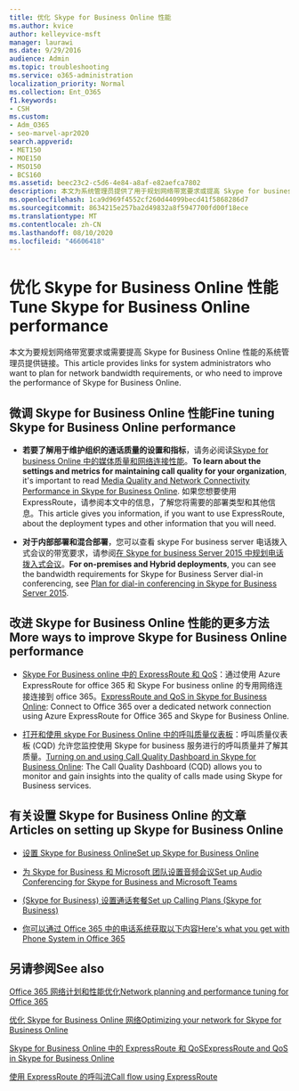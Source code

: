 ```yaml
---
title: 优化 Skype for Business Online 性能
ms.author: kvice
author: kelleyvice-msft
manager: laurawi
ms.date: 9/29/2016
audience: Admin
ms.topic: troubleshooting
ms.service: o365-administration
localization_priority: Normal
ms.collection: Ent_O365
f1.keywords:
- CSH
ms.custom:
- Adm_O365
- seo-marvel-apr2020
search.appverid:
- MET150
- MOE150
- MSO150
- BCS160
ms.assetid: beec23c2-c5d6-4e84-a8af-e82aefca7802
description: 本文为系统管理员提供了用于规划网络带宽要求或提高 Skype for business Online 性能的系统管理员的链接。
ms.openlocfilehash: 1ca9d969f4552cf260d44099becd41f5868286d7
ms.sourcegitcommit: 8634215e257ba2d49832a8f5947700fd00f18ece
ms.translationtype: MT
ms.contentlocale: zh-CN
ms.lasthandoff: 08/10/2020
ms.locfileid: "46606418"
---
```

# <a name="tune-skype-for-business-online-performance"></a><span data-ttu-id="044bf-103">优化 Skype for Business Online 性能</span><span class="sxs-lookup"><span data-stu-id="044bf-103">Tune Skype for Business Online performance</span></span>

<span data-ttu-id="044bf-104">本文为要规划网络带宽要求或需要提高 Skype for Business Online 性能的系统管理员提供链接。</span><span class="sxs-lookup"><span data-stu-id="044bf-104">This article provides links for system administrators who want to plan for network bandwidth requirements, or who need to improve the performance of Skype for Business Online.</span></span> 
  
## <a name="fine-tuning-skype-for-business-online-performance"></a><span data-ttu-id="044bf-105">微调 Skype for Business Online 性能</span><span class="sxs-lookup"><span data-stu-id="044bf-105">Fine tuning Skype for Business Online performance</span></span>

- <span data-ttu-id="044bf-106">**若要了解用于维护组织的通话质量的设置和指标**，请务必阅读[Skype for business Online 中的媒体质量和网络连接性能](https://docs.microsoft.com/skypeforbusiness/optimizing-your-network/media-quality-and-network-connectivity-performance)。</span><span class="sxs-lookup"><span data-stu-id="044bf-106">**To learn about the settings and metrics for maintaining call quality for your organization**, it's important to read [Media Quality and Network Connectivity Performance in Skype for Business Online](https://docs.microsoft.com/skypeforbusiness/optimizing-your-network/media-quality-and-network-connectivity-performance).</span></span> <span data-ttu-id="044bf-107">如果您想要使用 ExpressRoute，请参阅本文中的信息，了解您将需要的部署类型和其他信息。</span><span class="sxs-lookup"><span data-stu-id="044bf-107">This article gives you information, if you want to use ExpressRoute, about the deployment types and other information that you will need.</span></span>
    
- <span data-ttu-id="044bf-108">**对于内部部署和混合部署**，您可以查看 skype For business server 电话拨入式会议的带宽要求，请参阅[在 Skype for business Server 2015 中规划电话拨入式会议](https://docs.microsoft.com/skypeforbusiness/plan-your-deployment/conferencing/dial-in-conferencing)。</span><span class="sxs-lookup"><span data-stu-id="044bf-108">**For on-premises and Hybrid deployments**, you can see the bandwidth requirements for Skype for Business Server dial-in conferencing, see [Plan for dial-in conferencing in Skype for Business Server 2015](https://docs.microsoft.com/skypeforbusiness/plan-your-deployment/conferencing/dial-in-conferencing).</span></span>
    
## <a name="more-ways-to-improve-skype-for-business-online-performance"></a><span data-ttu-id="044bf-109">改进 Skype for Business Online 性能的更多方法</span><span class="sxs-lookup"><span data-stu-id="044bf-109">More ways to improve Skype for Business Online performance</span></span>

- <span data-ttu-id="044bf-110">[Skype For Business online 中的 ExpressRoute 和 QoS](https://docs.microsoft.com/skypeforbusiness/optimizing-your-network/expressroute-and-qos-in-skype-for-business-online)：通过使用 Azure ExpressRoute for office 365 和 Skype For business online 的专用网络连接连接到 office 365。</span><span class="sxs-lookup"><span data-stu-id="044bf-110">[ExpressRoute and QoS in Skype for Business Online](https://docs.microsoft.com/skypeforbusiness/optimizing-your-network/expressroute-and-qos-in-skype-for-business-online): Connect to Office 365 over a dedicated network connection using Azure ExpressRoute for Office 365 and Skype for Business Online.</span></span> 
    
- <span data-ttu-id="044bf-111">[打开和使用 skype For Business Online 中的呼叫质量仪表板](https://docs.microsoft.com/SkypeForBusiness/using-call-quality-in-your-organization/turning-on-and-using-call-quality-dashboard)：呼叫质量仪表板 (CQD) 允许您监控使用 Skype for business 服务进行的呼叫质量并了解其质量。</span><span class="sxs-lookup"><span data-stu-id="044bf-111">[Turning on and using Call Quality Dashboard in Skype for Business Online](https://docs.microsoft.com/SkypeForBusiness/using-call-quality-in-your-organization/turning-on-and-using-call-quality-dashboard): The Call Quality Dashboard (CQD) allows you to monitor and gain insights into the quality of calls made using Skype for Business services.</span></span> 
    
## <a name="articles-on-setting-up-skype-for-business-online"></a><span data-ttu-id="044bf-112">有关设置 Skype for Business Online 的文章</span><span class="sxs-lookup"><span data-stu-id="044bf-112">Articles on setting up Skype for Business Online</span></span>

- [<span data-ttu-id="044bf-113">设置 Skype for Business Online</span><span class="sxs-lookup"><span data-stu-id="044bf-113">Set up Skype for Business Online</span></span>](https://docs.microsoft.com/skypeforbusiness/set-up-skype-for-business-online/set-up-skype-for-business-online)
    
- [<span data-ttu-id="044bf-114">为 Skype for Business 和 Microsoft 团队设置音频会议</span><span class="sxs-lookup"><span data-stu-id="044bf-114">Set up Audio Conferencing for Skype for Business and Microsoft Teams</span></span>](https://docs.microsoft.com/skypeforbusiness/audio-conferencing-in-office-365/set-up-audio-conferencing)
    
- [<span data-ttu-id="044bf-115"> (Skype for Business) 设置通话套餐</span><span class="sxs-lookup"><span data-stu-id="044bf-115">Set up Calling Plans (Skype for Business)</span></span>](https://docs.microsoft.com/SkypeForBusiness/what-are-calling-plans-in-office-365/set-up-calling-plans)
    
- [<span data-ttu-id="044bf-116">你可以通过 Office 365 中的电话系统获取以下内容</span><span class="sxs-lookup"><span data-stu-id="044bf-116">Here's what you get with Phone System in Office 365</span></span>](https://docs.microsoft.com/skypeforbusiness/what-is-phone-system-in-office-365/here-s-what-you-get-with-phone-system)
    
## <a name="see-also"></a><span data-ttu-id="044bf-117">另请参阅</span><span class="sxs-lookup"><span data-stu-id="044bf-117">See also</span></span>

[<span data-ttu-id="044bf-118">Office 365 网络计划和性能优化</span><span class="sxs-lookup"><span data-stu-id="044bf-118">Network planning and performance tuning for Office 365</span></span>](network-planning-and-performance.md)
  
[<span data-ttu-id="044bf-119">优化 Skype for Business Online 网络</span><span class="sxs-lookup"><span data-stu-id="044bf-119">Optimizing your network for Skype for Business Online</span></span>](https://docs.microsoft.com/skypeforbusiness/optimizing-your-network/optimizing-your-network)
  
[<span data-ttu-id="044bf-120">Skype for Business Online 中的 ExpressRoute 和 QoS</span><span class="sxs-lookup"><span data-stu-id="044bf-120">ExpressRoute and QoS in Skype for Business Online</span></span>](https://docs.microsoft.com/skypeforbusiness/optimizing-your-network/expressroute-and-qos-in-skype-for-business-online)
  
[<span data-ttu-id="044bf-121">使用 ExpressRoute 的呼叫流</span><span class="sxs-lookup"><span data-stu-id="044bf-121">Call flow using ExpressRoute</span></span>](https://docs.microsoft.com/skypeforbusiness/optimizing-your-network/call-flow-using-expressroute)

